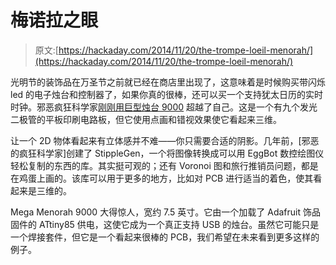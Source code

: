 # 梅诺拉之眼

> 原文:[https://hackaday.com/2014/11/20/the-trompe-loeil-menorah/](https://hackaday.com/2014/11/20/the-trompe-loeil-menorah/)

光明节的装饰品在万圣节之前就已经在商店里出现了，这意味着是时候购买带闪烁 led 的电子烛台和控制器了，如果你真的很棒，还可以买一个支持犹太日历的实时时钟。邪恶疯狂科学家[刚刚用巨型烛台 9000](http://shop.evilmadscientist.com/productsmenu/756) 超越了自己。这是一个有九个发光二极管的平板印刷电路板，但它使用点画和错视效果使它看起来三维。

让一个 2D 物体看起来有立体感并不难——你只需要合适的阴影。几年前，[邪恶的疯狂科学家]创建了 StippleGen，一个将图像转换成可以用 EggBot 数控绘图仪轻松复制的东西的库。其实挺可观的；还有 Voronoi 图和旅行推销员问题，都是在鸡蛋上画的。该库可以用于更多的地方，比如对 PCB 进行适当的着色，使其看起来是三维的。

Mega Menorah 9000 大得惊人，宽约 7.5 英寸。它由一个加载了 Adafruit 饰品固件的 ATtiny85 供电，这使它成为一个真正支持 USB 的烛台。虽然它可能只是一个焊接套件，但它是一个看起来很棒的 PCB，我们希望在未来看到更多这样的例子。